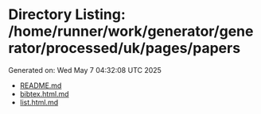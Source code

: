 # Directory Listing: /home/runner/work/generator/generator/processed/uk/pages/papers
Generated on: Wed May  7 04:32:08 UTC 2025

- [README.md](README.md)
- [bibtex.html.md](bibtex.html.md)
- [list.html.md](list.html.md)
